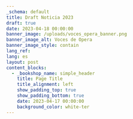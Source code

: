 ```yaml
---
_schema: default
title: Draft Noticia 2023
draft: true
date: 2023-04-18 00:00:00
banner_image: /uploads/voces_opera_banner.png
banner_image_alt: Voces de Opera
banner_image_style: contain
lang_ref:
lang: es
layout: post
content_blocks:
  - _bookshop_name: simple_header
    title: Page Title
    title_alignment: left
    show_padding_top: true
    show_padding_bottom: true
    date: 2023-04-17 00:00:00
    background_color: white-ter
---
```

